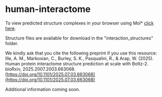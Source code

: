 # human-interactome

To view predicted structure complexes in your browser using Mol* [click here](https://structural-interactome.github.io/human-interactome/structure-browser.html).

Structure files are available for download in the "interaction_structures" folder.

We kindly ask that you cite the following preprint if you use this resource:  
Ille, A. M., Markosian, C., Burley, S. K., Pasqualini, R., & Arap, W. (2025). Human protein interactome structure prediction at scale with Boltz-2. bioRxiv, 2025.2007.2003.663068. [https://doi.org/10.1101/2025.07.03.663068](https://doi.org/10.1101/2025.07.03.663068)

Additional information coming soon.


